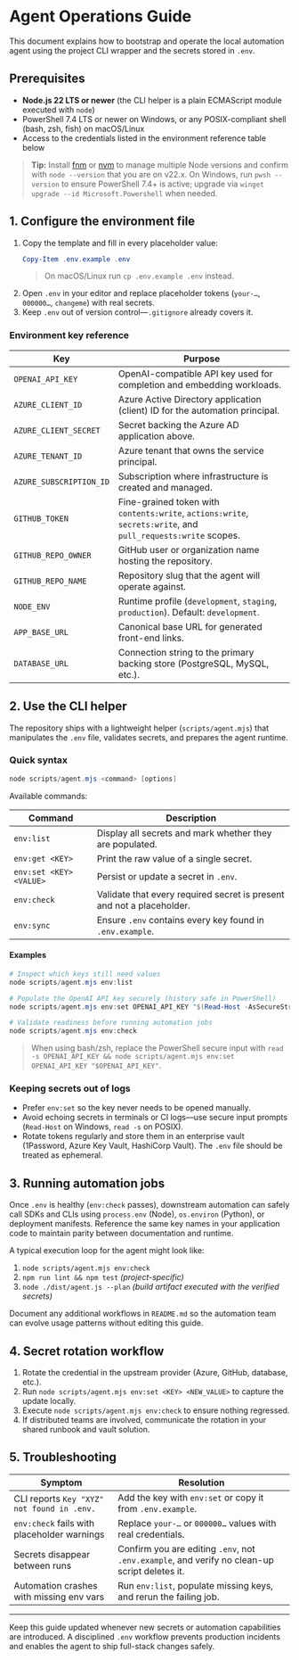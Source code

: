 # Agent Operations Guide

This document explains how to bootstrap and operate the local automation agent using the project CLI wrapper and the secrets stored in `.env`.

## Prerequisites

- **Node.js 22 LTS or newer** (the CLI helper is a plain ECMAScript module executed with `node`)
- PowerShell 7.4 LTS or newer on Windows, or any POSIX-compliant shell (bash, zsh, fish) on macOS/Linux
- Access to the credentials listed in the environment reference table below

> **Tip:** Install [fnm](https://github.com/Schniz/fnm) or [nvm](https://github.com/nvm-sh/nvm) to manage multiple Node versions and confirm with `node --version` that you are on v22.x. On Windows, run `pwsh --version` to ensure PowerShell 7.4+ is active; upgrade via `winget upgrade --id Microsoft.Powershell` when needed.

## 1. Configure the environment file

1. Copy the template and fill in every placeholder value:
   ```powershell
   Copy-Item .env.example .env
   ```
   > On macOS/Linux run `cp .env.example .env` instead.
2. Open `.env` in your editor and replace placeholder tokens (`your-…`, `000000…`, `changeme`) with real secrets.
3. Keep `.env` out of version control—`.gitignore` already covers it.

### Environment key reference

| Key | Purpose |
| --- | --- |
| `OPENAI_API_KEY` | OpenAI-compatible API key used for completion and embedding workloads. |
| `AZURE_CLIENT_ID` | Azure Active Directory application (client) ID for the automation principal. |
| `AZURE_CLIENT_SECRET` | Secret backing the Azure AD application above. |
| `AZURE_TENANT_ID` | Azure tenant that owns the service principal. |
| `AZURE_SUBSCRIPTION_ID` | Subscription where infrastructure is created and managed. |
| `GITHUB_TOKEN` | Fine-grained token with `contents:write`, `actions:write`, `secrets:write`, and `pull_requests:write` scopes. |
| `GITHUB_REPO_OWNER` | GitHub user or organization name hosting the repository. |
| `GITHUB_REPO_NAME` | Repository slug that the agent will operate against. |
| `NODE_ENV` | Runtime profile (`development`, `staging`, `production`). Default: `development`. |
| `APP_BASE_URL` | Canonical base URL for generated front-end links. |
| `DATABASE_URL` | Connection string to the primary backing store (PostgreSQL, MySQL, etc.). |

## 2. Use the CLI helper

The repository ships with a lightweight helper (`scripts/agent.mjs`) that manipulates the `.env` file, validates secrets, and prepares the agent runtime.

### Quick syntax

```powershell
node scripts/agent.mjs <command> [options]
```

Available commands:

| Command | Description |
| --- | --- |
| `env:list` | Display all secrets and mark whether they are populated. |
| `env:get <KEY>` | Print the raw value of a single secret. |
| `env:set <KEY> <VALUE>` | Persist or update a secret in `.env`. |
| `env:check` | Validate that every required secret is present and not a placeholder. |
| `env:sync` | Ensure `.env` contains every key found in `.env.example`. |

#### Examples

```powershell
# Inspect which keys still need values
node scripts/agent.mjs env:list

# Populate the OpenAI API key securely (history safe in PowerShell)
node scripts/agent.mjs env:set OPENAI_API_KEY "$(Read-Host -AsSecureString | ConvertFrom-SecureString)"

# Validate readiness before running automation jobs
node scripts/agent.mjs env:check
```

> When using bash/zsh, replace the PowerShell secure input with `read -s OPENAI_API_KEY && node scripts/agent.mjs env:set OPENAI_API_KEY "$OPENAI_API_KEY"`.

### Keeping secrets out of logs

- Prefer `env:set` so the key never needs to be opened manually.
- Avoid echoing secrets in terminals or CI logs—use secure input prompts (`Read-Host` on Windows, `read -s` on POSIX).
- Rotate tokens regularly and store them in an enterprise vault (1Password, Azure Key Vault, HashiCorp Vault). The `.env` file should be treated as ephemeral.

## 3. Running automation jobs

Once `.env` is healthy (`env:check` passes), downstream automation can safely call SDKs and CLIs using `process.env` (Node), `os.environ` (Python), or deployment manifests. Reference the same key names in your application code to maintain parity between documentation and runtime.

A typical execution loop for the agent might look like:

1. `node scripts/agent.mjs env:check`
2. `npm run lint && npm test` *(project-specific)*
3. `node ./dist/agent.js --plan` *(build artifact executed with the verified secrets)*

Document any additional workflows in `README.md` so the automation team can evolve usage patterns without editing this guide.

## 4. Secret rotation workflow

1. Rotate the credential in the upstream provider (Azure, GitHub, database, etc.).
2. Run `node scripts/agent.mjs env:set <KEY> <NEW_VALUE>` to capture the update locally.
3. Execute `node scripts/agent.mjs env:check` to ensure nothing regressed.
4. If distributed teams are involved, communicate the rotation in your shared runbook and vault solution.

## 5. Troubleshooting

| Symptom | Resolution |
| --- | --- |
| CLI reports `Key "XYZ" not found in .env.` | Add the key with `env:set` or copy it from `.env.example`. |
| `env:check` fails with placeholder warnings | Replace `your-…` or `000000…` values with real credentials. |
| Secrets disappear between runs | Confirm you are editing `.env`, not `.env.example`, and verify no clean-up script deletes it. |
| Automation crashes with missing env vars | Run `env:list`, populate missing keys, and rerun the failing job. |

---

Keep this guide updated whenever new secrets or automation capabilities are introduced. A disciplined `.env` workflow prevents production incidents and enables the agent to ship full-stack changes safely.

